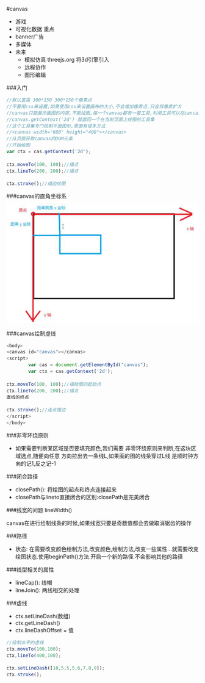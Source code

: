 #canvas
- 游戏
- 可视化数据 重点
- banner广告
- 多媒体
- 未来
  - 模拟仿真 threejs.org 将3d引擎引入
  - 远程协作
  - 图形编辑

###入门
```javascript
//默认宽高 300*150 300*150个像素点
//不要用css来设置,如果使用css来设置画布的大小,不会增加像素点,只会将像素扩大
//canvas只能展示画图的内容,不能绘图,每一个canvas都有一套工具,利用工具可以在cancas上进行绘图
//canvas.getContext('2d') 就返回一个在当前页面上绘图的工具集
//这个工具集专门绘制平面图形,里面有很多方法
//<canvas width="600" height="400"></canvas>
//从页面获取canvas的DOM元素
//开始绘图
var ctx = cas.getContext('2d');

ctx.moveTo(100, 100);//描点
ctx.lineTo(200, 200);//描点

ctx.stroke();//描边绘图
```

###canvas的直角坐标系
![](/assets/1.bmp)

###canvas绘制虚线
```javascript
<body>
<canvas id="canvas"></canvas>
<script>
		var cas = document.getElementById("canvas");
		var ctx = cas.getContext('2d');

ctx.moveTo(100, 100);//描绘图的起始点
ctx.lineTo(200, 200);//描点
直线的终点

ctx.stroke();//连点描边
</script>
</body>
```
###非零环绕原则

- 如果需要判断某区域是否要填充颜色,我们需要
非零环绕原则来判断,在这块区域选点,随便向任意
方向拉出去一条线L,如果画的图的线条穿过L线
是顺时钟方向的记1,反之记-1

###闭合路径

- closePath(): 将绘图的起点和终点连接起来
- closePath与lineto直接闭合的区别:closePath是完美闭合

###线宽的问题
lineWidth()

canvas在进行绘制线条的时候,如果线宽只要是奇数值都会去做取消锯齿的操作

###路径
- 状态: 在需要改变颜色绘制方法,改变颜色,绘制方法,改变一些属性...就需要改变绘图状态.使用beginPath()方法.开启一个新的路径.不会影响其他的路径

###线型相关的属性
- lineCap(): 线帽 
- lineJoin(): 两线相交的处理 

###虚线
- ctx.setLineDash(数组)
- ctx.getLineDash()
- ctx.lineDashOffset = 值

```javascript
//绘制水平的虚线
ctx.moveTo(100,100);
ctx,lineTo(400,100);

ctx.setLineDash([10,5,5,5,6,7,8,9]);
ctx.stroke();
```